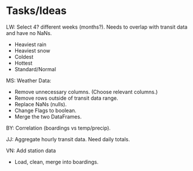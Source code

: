 # Tasks/Ideas
LW: Select 4? different weeks (months?). Needs to overlap with transit data and have no NaNs.
- Heaviest rain
- Heaviest snow
- Coldest
- Hottest
- Standard/Normal

MS: Weather Data:
- Remove unnecessary columns. (Choose relevant columns.)
- Remove rows outside of transit data range.
- Replace NaNs (nulls).
- Change Flags to boolean.
- Merge the two DataFrames.

BY: Correlation (boardings vs temp/precip).

JJ: Aggregate hourly transit data. Need daily totals.

VN: Add station data
- Load, clean, merge into boardings.
